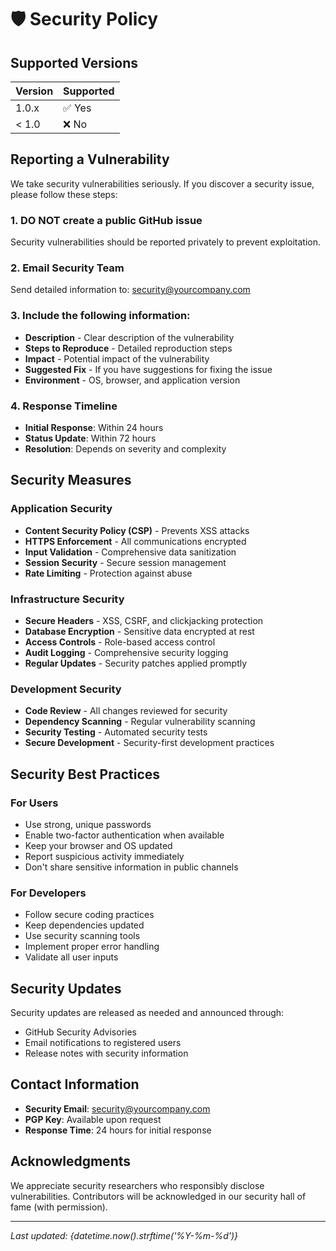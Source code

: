 # 🛡️ Security Policy

## Supported Versions

| Version | Supported          |
| ------- | ------------------ |
| 1.0.x   | ✅ Yes             |
| < 1.0   | ❌ No              |

## Reporting a Vulnerability

We take security vulnerabilities seriously. If you discover a security issue, please follow these steps:

### 1. **DO NOT** create a public GitHub issue
Security vulnerabilities should be reported privately to prevent exploitation.

### 2. Email Security Team
Send detailed information to: security@yourcompany.com

### 3. Include the following information:
- **Description** - Clear description of the vulnerability
- **Steps to Reproduce** - Detailed reproduction steps
- **Impact** - Potential impact of the vulnerability
- **Suggested Fix** - If you have suggestions for fixing the issue
- **Environment** - OS, browser, and application version

### 4. Response Timeline
- **Initial Response**: Within 24 hours
- **Status Update**: Within 72 hours
- **Resolution**: Depends on severity and complexity

## Security Measures

### Application Security
- **Content Security Policy (CSP)** - Prevents XSS attacks
- **HTTPS Enforcement** - All communications encrypted
- **Input Validation** - Comprehensive data sanitization
- **Session Security** - Secure session management
- **Rate Limiting** - Protection against abuse

### Infrastructure Security
- **Secure Headers** - XSS, CSRF, and clickjacking protection
- **Database Encryption** - Sensitive data encrypted at rest
- **Access Controls** - Role-based access control
- **Audit Logging** - Comprehensive security logging
- **Regular Updates** - Security patches applied promptly

### Development Security
- **Code Review** - All changes reviewed for security
- **Dependency Scanning** - Regular vulnerability scanning
- **Security Testing** - Automated security tests
- **Secure Development** - Security-first development practices

## Security Best Practices

### For Users
- Use strong, unique passwords
- Enable two-factor authentication when available
- Keep your browser and OS updated
- Report suspicious activity immediately
- Don't share sensitive information in public channels

### For Developers
- Follow secure coding practices
- Keep dependencies updated
- Use security scanning tools
- Implement proper error handling
- Validate all user inputs

## Security Updates

Security updates are released as needed and announced through:
- GitHub Security Advisories
- Email notifications to registered users
- Release notes with security information

## Contact Information

- **Security Email**: security@yourcompany.com
- **PGP Key**: Available upon request
- **Response Time**: 24 hours for initial response

## Acknowledgments

We appreciate security researchers who responsibly disclose vulnerabilities. Contributors will be acknowledged in our security hall of fame (with permission).

---

*Last updated: {datetime.now().strftime('%Y-%m-%d')}*
